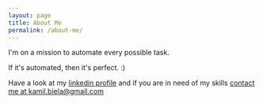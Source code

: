 ```yaml
---
layout: page
title: About Me
permalink: /about-me/
---
```


I'm on a mission to automate every possible task.  

If it's automated, then it's perfect. :)  

Have a look at my [linkedin profile](https://www.linkedin.com/in/kamilbiela/) and if you are in need of my skills [contact me at kamil.biela@gmail.com](mailto:kamil.biela+ghpages@gmail.com)
